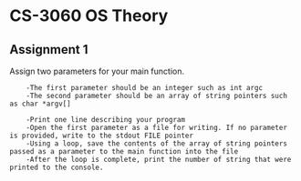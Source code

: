<h1>CS-3060 OS Theory</h1>
<h2>Assignment 1</h2>

<div>
  <div>
        Assign two parameters for your main function.

        -The first parameter should be an integer such as int argc
        -The second parameter should be an array of string pointers such as char *argv[]
  </div>
  
  <div>
  
        -Print one line describing your program
        -Open the first parameter as a file for writing. If no parameter is provided, write to the stdout FILE pointer
        -Using a loop, save the contents of the array of string pointers passed as a parameter to the main function into the file
        -After the loop is complete, print the number of string that were printed to the console.
        
  </div>
</div>
